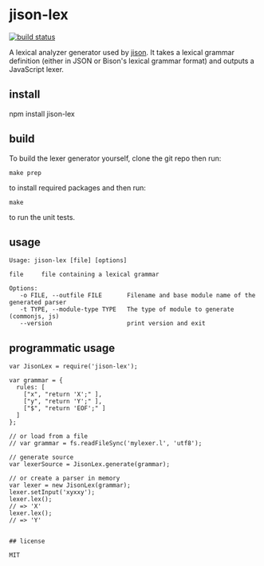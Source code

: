 # jison-lex


[![build status](https://secure.travis-ci.org/GerHobbelt/jison-lex.png)](http://travis-ci.org/GerHobbelt/jison-lex)


A lexical analyzer generator used by [jison](http://jison.org). It takes a lexical grammar definition (either in JSON or Bison's lexical grammar format) and outputs a JavaScript lexer.


## install

npm install jison-lex


## build

To build the lexer generator yourself, clone the git repo then run:

    make prep
    
to install required packages and then run:

    make
    
to run the unit tests.


## usage

```
Usage: jison-lex [file] [options]

file     file containing a lexical grammar

Options:
   -o FILE, --outfile FILE       Filename and base module name of the generated parser
   -t TYPE, --module-type TYPE   The type of module to generate (commonjs, js)
   --version                     print version and exit
```


## programmatic usage

```
var JisonLex = require('jison-lex');

var grammar = {
  rules: [
    ["x", "return 'X';" ],
    ["y", "return 'Y';" ],
    ["$", "return 'EOF';" ]
  ]
};

// or load from a file
// var grammar = fs.readFileSync('mylexer.l', 'utf8');

// generate source
var lexerSource = JisonLex.generate(grammar);

// or create a parser in memory
var lexer = new JisonLex(grammar);
lexer.setInput('xyxxy');
lexer.lex();
// => 'X'
lexer.lex();
// => 'Y'


## license

MIT
